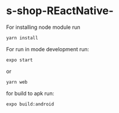 # s-shop-REactNative-

For installing node module run

```bash
yarn install
```

For run in mode development run:

```bash
expo start
```

or

```bash
yarn web
```

for build to apk run:

```bash
expo build:android
```
